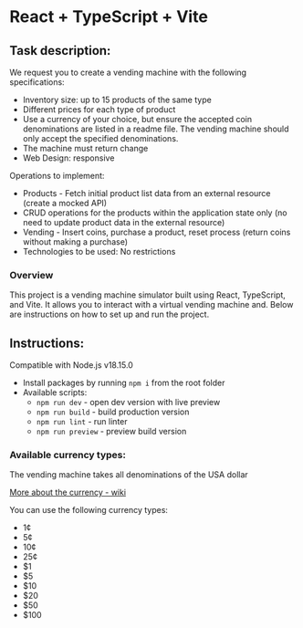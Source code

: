 # React + TypeScript + Vite

## Task description:
We request you to create a vending machine with the following specifications:
- Inventory size: up to 15 products of the same type
- Different prices for each type of product
- Use a currency of your choice, but ensure the accepted coin denominations are listed in a readme file. The vending machine should only accept the specified denominations.
- The machine must return change
- Web Design: responsive

Operations to implement:
- Products - Fetch initial product list data from an external resource (create a mocked API)
- CRUD operations for the products within the application state only (no need to update product data in the external resource)
- Vending - Insert coins, purchase a product, reset process (return coins without making a purchase)
- Technologies to be used: No restrictions


### Overview
This project is a vending machine simulator built using React, TypeScript, and Vite. It allows you to interact with a
virtual vending machine and. Below are instructions on how to set up and run the project.

## Instructions:
Compatible with Node.js v18.15.0
- Install packages by running `npm i` from the root folder
- Available scripts:
  - `npm run dev` - open dev version with live preview
  - `npm run build` - build production version
  - `npm run lint` - run linter
  - `npm run preview` - preview build version

### Available currency types:

The vending machine takes all denominations of the USA dollar

[More about the currency - wiki](https://en.wikipedia.org/wiki/United_States_dollar)

You can use the following currency types:

- 1¢
- 5¢
- 10¢
- 25¢
- $1
- $5
- $10
- $20
- $50
- $100
